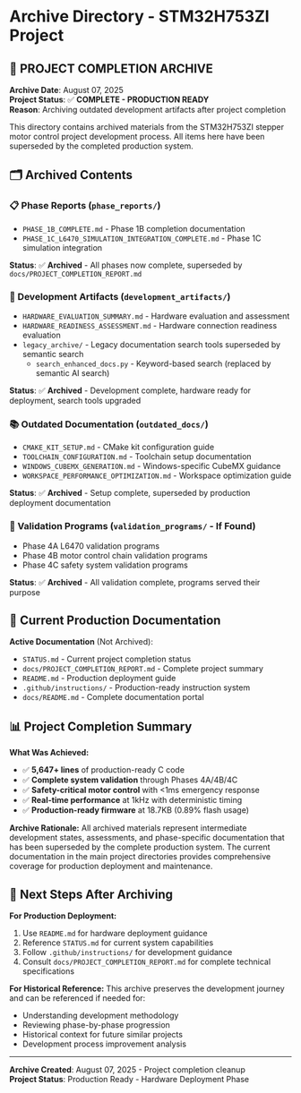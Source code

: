 # Archive Directory - STM32H753ZI Project

## 📁 **PROJECT COMPLETION ARCHIVE**

**Archive Date**: August 07, 2025  
**Project Status**: ✅ **COMPLETE - PRODUCTION READY**  
**Reason**: Archiving outdated development artifacts after project completion

This directory contains archived materials from the STM32H753ZI stepper motor control project development process. All items here have been superseded by the completed production system.

## 🗂️ **Archived Contents**

### 📋 Phase Reports (`phase_reports/`)
- `PHASE_1B_COMPLETE.md` - Phase 1B completion documentation
- `PHASE_1C_L6470_SIMULATION_INTEGRATION_COMPLETE.md` - Phase 1C simulation integration

**Status**: ✅ **Archived** - All phases now complete, superseded by `docs/PROJECT_COMPLETION_REPORT.md`

### 🔧 Development Artifacts (`development_artifacts/`)
- `HARDWARE_EVALUATION_SUMMARY.md` - Hardware evaluation and assessment
- `HARDWARE_READINESS_ASSESSMENT.md` - Hardware connection readiness evaluation
- `legacy_archive/` - Legacy documentation search tools superseded by semantic search
  - `search_enhanced_docs.py` - Keyword-based search (replaced by semantic AI search)

**Status**: ✅ **Archived** - Development complete, hardware ready for deployment, search tools upgraded

### 📚 Outdated Documentation (`outdated_docs/`)
- `CMAKE_KIT_SETUP.md` - CMake kit configuration guide
- `TOOLCHAIN_CONFIGURATION.md` - Toolchain setup documentation  
- `WINDOWS_CUBEMX_GENERATION.md` - Windows-specific CubeMX guidance
- `WORKSPACE_PERFORMANCE_OPTIMIZATION.md` - Workspace optimization guide

**Status**: ✅ **Archived** - Setup complete, superseded by production deployment documentation

### 🧪 Validation Programs (`validation_programs/` - If Found)
- Phase 4A L6470 validation programs
- Phase 4B motor control chain validation programs  
- Phase 4C safety system validation programs

**Status**: ✅ **Archived** - All validation complete, programs served their purpose

## 🎯 **Current Production Documentation**

**Active Documentation** (Not Archived):
- `STATUS.md` - Current project completion status
- `docs/PROJECT_COMPLETION_REPORT.md` - Complete project summary
- `README.md` - Production deployment guide
- `.github/instructions/` - Production-ready instruction system
- `docs/README.md` - Complete documentation portal

## 📊 **Project Completion Summary**

**What Was Achieved:**
- ✅ **5,647+ lines** of production-ready C code
- ✅ **Complete system validation** through Phases 4A/4B/4C
- ✅ **Safety-critical motor control** with <1ms emergency response
- ✅ **Real-time performance** at 1kHz with deterministic timing
- ✅ **Production-ready firmware** at 18.7KB (0.89% flash usage)

**Archive Rationale:**
All archived materials represent intermediate development states, assessments, and phase-specific documentation that has been superseded by the complete production system. The current documentation in the main project directories provides comprehensive coverage for production deployment and maintenance.

## 🚀 **Next Steps After Archiving**

**For Production Deployment:**
1. Use `README.md` for hardware deployment guidance
2. Reference `STATUS.md` for current system capabilities  
3. Follow `.github/instructions/` for development guidance
4. Consult `docs/PROJECT_COMPLETION_REPORT.md` for complete technical specifications

**For Historical Reference:**
This archive preserves the development journey and can be referenced if needed for:
- Understanding development methodology
- Reviewing phase-by-phase progression
- Historical context for future similar projects
- Development process improvement analysis

---

**Archive Created**: August 07, 2025 - Project completion cleanup  
**Project Status**: Production Ready - Hardware Deployment Phase
